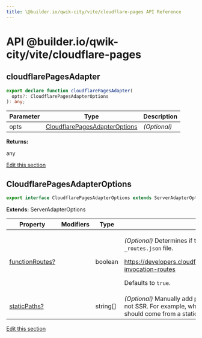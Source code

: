 ```yaml
---
title: \@builder.io/qwik-city/vite/cloudflare-pages API Reference
---
```


# **API** @builder.io/qwik-city/vite/cloudflare-pages

<h2 id="cloudflarepagesadapter" data-kind="function" data-kind-label="F"><a aria-hidden="true" tabindex="-1" href="#cloudflarepagesadapter"><span class="icon icon-link"></span></a>cloudflarePagesAdapter </h2>

```typescript
export declare function cloudflarePagesAdapter(
  opts?: CloudflarePagesAdapterOptions
): any;
```

| Parameter | Type                                                            | Description  |
| --------- | --------------------------------------------------------------- | ------------ |
| opts      | [CloudflarePagesAdapterOptions](#cloudflarepagesadapteroptions) | _(Optional)_ |

**Returns:**

any

<p class="api-edit"><a href="https://github.com/BuilderIO/qwik/tree/main/packages/qwik-city/adapters/cloudflare-pages/vite/index.ts" target="_blanks">Edit this section</a></p>

<h2 id="cloudflarepagesadapteroptions" data-kind="interface" data-kind-label="I"><a aria-hidden="true" tabindex="-1" href="#cloudflarepagesadapteroptions"><span class="icon icon-link"></span></a>CloudflarePagesAdapterOptions </h2>

```typescript
export interface CloudflarePagesAdapterOptions extends ServerAdapterOptions
```

**Extends:** ServerAdapterOptions

| Property             | Modifiers | Type       | Description                                                                                                                                                                                                                                                             |
| -------------------- | --------- | ---------- | ----------------------------------------------------------------------------------------------------------------------------------------------------------------------------------------------------------------------------------------------------------------------- |
| [functionRoutes?](#) |           | boolean    | <p>_(Optional)_ Determines if the build should generate the function invocation routes <code>\_routes.json</code> file.</p><p>https://developers.cloudflare.com/pages/platform/functions/routing/\#functions-invocation-routes</p><p>Defaults to <code>true</code>.</p> |
| [staticPaths?](#)    |           | string\[\] | _(Optional)_ Manually add pathnames that should be treated as static paths and not SSR. For example, when these pathnames are requested, their response should come from a static file, rather than a server-side rendered response.                                    |

<p class="api-edit"><a href="https://github.com/BuilderIO/qwik/tree/main/packages/qwik-city/adapters/cloudflare-pages/vite/index.ts" target="_blanks">Edit this section</a></p>
